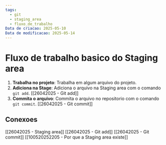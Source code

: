 ```yaml
---
tags:
  - git
  - staging_area
  - fluxo_de_trabalho
Data de criacao: 2025-05-10
Data de modificacao: 2025-05-14
---
```


# Fluxo de trabalho basico do Staging area
1. **Trabalha no projeto**: Trabalha em algum arquivo do projeto. 
2. **Adiciona na Stage**: Adiciona o arquivo na Staging area com o comando `git add`. [[26042025 - Git add]]
3. **Commita o arquivo**: Commita o arquivo no repositorio com o comando `git commit`. [[26042025 - Git commit]]

## Conexoes
[[26042025 - Staging area]]
[[26042025 - Git add]]
[[26042025 - Git commit]]
[[100520252205 - Por que a Staging area existe]]